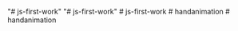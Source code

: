 "# js-first-work" 
"# js-first-work" 
#   j s - f i r s t - w o r k  
 #   h a n d a n i m a t i o n  
 #   h a n d a n i m a t i o n  
 